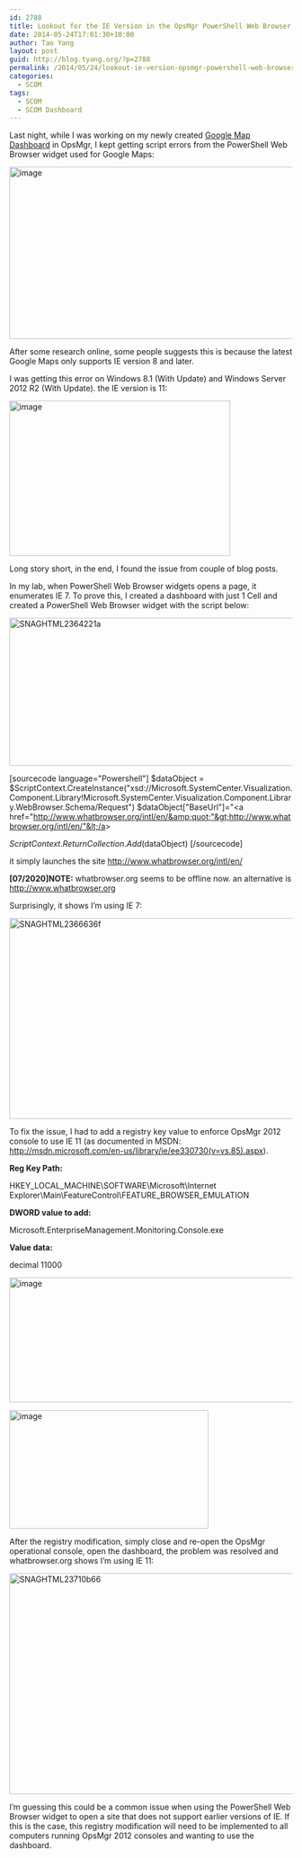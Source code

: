 ```yaml
---
id: 2788
title: Lookout for the IE Version in the OpsMgr PowerShell Web Browser Widget
date: 2014-05-24T17:01:30+10:00
author: Tao Yang
layout: post
guid: http://blog.tyang.org/?p=2788
permalink: /2014/05/24/lookout-ie-version-opsmgr-powershell-web-browser-widget/
categories:
  - SCOM
tags:
  - SCOM
  - SCOM Dashboard
---
```

Last night, while I was working on my newly created <a href="http://blog.tyang.org/2014/05/24/opsmgr-dashboard-fun-google-maps">Google Map Dashboard</a> in OpsMgr, I kept getting script errors from the PowerShell Web Browser widget used for Google Maps:

<a href="http://blog.tyang.org/wp-content/uploads/2014/05/image33.png"><img style="border: 0px" title="image" src="http://blog.tyang.org/wp-content/uploads/2014/05/image_thumb33.png" alt="image" width="580" height="306" border="0" /></a>

After some research online, some people suggests this is because the latest Google Maps only supports IE version 8 and later.

I was getting this error on Windows 8.1 (With Update) and Windows Server 2012 R2 (With Update). the IE version is 11:

<a href="http://blog.tyang.org/wp-content/uploads/2014/05/image34.png"><img style="border: 0px" title="image" src="http://blog.tyang.org/wp-content/uploads/2014/05/image_thumb34.png" alt="image" width="393" height="276" border="0" /></a>

Long story short, in the end, I found the issue from couple of blog posts.

In my lab, when PowerShell Web Browser widgets opens a page, it enumerates IE 7. To prove this, I created a dashboard with just 1 Cell and created a PowerShell Web Browser widget with the script below:

<a href="http://blog.tyang.org/wp-content/uploads/2014/05/SNAGHTML2364221a.png"><img style="border: 0px" title="SNAGHTML2364221a" src="http://blog.tyang.org/wp-content/uploads/2014/05/SNAGHTML2364221a_thumb.png" alt="SNAGHTML2364221a" width="580" height="263" border="0" /></a>

[sourcecode language="Powershell"]
$dataObject = $ScriptContext.CreateInstance("xsd://Microsoft.SystemCenter.Visualization.Component.Library!Microsoft.SystemCenter.Visualization.Component.Library.WebBrowser.Schema/Request")
$dataObject["BaseUrl"]="&lt;a href="http://www.whatbrowser.org/intl/en/&amp;quot;"&gt;http://www.whatbrowser.org/intl/en/"&lt;/a&gt;

$ScriptContext.ReturnCollection.Add($dataObject)
[/sourcecode]

it simply launches the site <a href="http://www.whatbrowser.org/intl/en/">http://www.whatbrowser.org/intl/en/</a>

<strong>[07/2020]NOTE:</strong> whatbrowser.org seems to be offline now. an alternative is <a href="http://www.whatbrowser.org/">http://www.whatbrowser.org</a>

Surprisingly, it shows I’m using IE 7:

<a href="http://blog.tyang.org/wp-content/uploads/2014/05/SNAGHTML2366636f.png"><img style="border: 0px" title="SNAGHTML2366636f" src="http://blog.tyang.org/wp-content/uploads/2014/05/SNAGHTML2366636f_thumb.png" alt="SNAGHTML2366636f" width="580" height="357" border="0" /></a>

To fix the issue, I had to add a registry key value to enforce OpsMgr 2012 console to use IE 11 (as documented in MSDN: <a title="http://msdn.microsoft.com/en-us/library/ie/ee330730(v=vs.85).aspx" href="http://msdn.microsoft.com/en-us/library/ie/ee330730(v=vs.85).aspx">http://msdn.microsoft.com/en-us/library/ie/ee330730(v=vs.85).aspx</a>).

<strong>Reg Key Path:</strong>

HKEY_LOCAL_MACHINE\SOFTWARE\Microsoft\Internet Explorer\Main\FeatureControl\FEATURE_BROWSER_EMULATION

<strong>DWORD value to add:</strong>

Microsoft.EnterpriseManagement.Monitoring.Console.exe

<strong>Value data:</strong>

decimal 11000

<a href="http://blog.tyang.org/wp-content/uploads/2014/05/image35.png"><img style="border: 0px" title="image" src="http://blog.tyang.org/wp-content/uploads/2014/05/image_thumb35.png" alt="image" width="580" height="222" border="0" /></a>

<a href="http://blog.tyang.org/wp-content/uploads/2014/05/image36.png"><img style="border: 0px" title="image" src="http://blog.tyang.org/wp-content/uploads/2014/05/image_thumb36.png" alt="image" width="354" height="211" border="0" /></a>

After the registry modification, simply close and re-open the OpsMgr operational console, open the dashboard, the problem was resolved and whatbrowser.org shows I’m using IE 11:

<a href="http://blog.tyang.org/wp-content/uploads/2014/05/SNAGHTML23710b66.png"><img style="border: 0px" title="SNAGHTML23710b66" src="http://blog.tyang.org/wp-content/uploads/2014/05/SNAGHTML23710b66_thumb.png" alt="SNAGHTML23710b66" width="580" height="393" border="0" /></a>

I’m guessing this could be a common issue when using the PowerShell Web Browser widget to open a site that does not support earlier versions of IE. If this is the case, this registry modification will need to be implemented to all computers running OpsMgr 2012 consoles and wanting to use the dashboard.